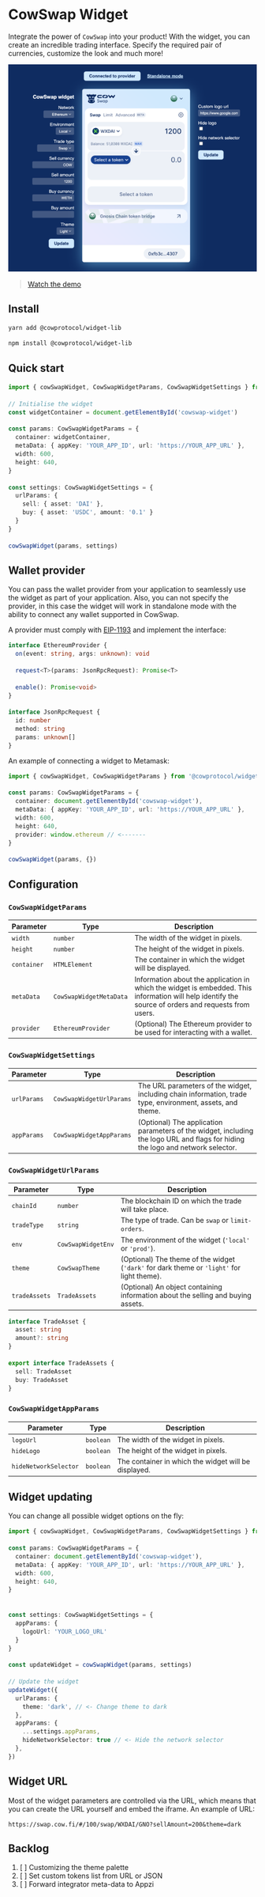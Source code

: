 # CowSwap Widget

Integrate the power of `CowSwap` into your product!
With the widget, you can create an incredible trading interface. Specify the required pair of currencies, customize the
look and much more!

[![Demo](./demo-preview.png)](https://www.youtube.com/watch?v=gxRRH9Rumx4&ab_channel=CoWSwap)

> [Watch the demo](https://www.youtube.com/watch?v=gxRRH9Rumx4&ab_channel=CoWSwap)

## Install

```bash
yarn add @cowprotocol/widget-lib
```

```bash
npm install @cowprotocol/widget-lib
```

## Quick start

```typescript
import { cowSwapWidget, CowSwapWidgetParams, CowSwapWidgetSettings } from '@cowprotocol/widget-lib'

// Initialise the widget
const widgetContainer = document.getElementById('cowswap-widget')

const params: CowSwapWidgetParams = {
  container: widgetContainer,
  metaData: { appKey: 'YOUR_APP_ID', url: 'https://YOUR_APP_URL' },
  width: 600,
  height: 640,
}

const settings: CowSwapWidgetSettings = {
  urlParams: {
    sell: { asset: 'DAI' },
    buy: { asset: 'USDC', amount: '0.1' }
  }
}

cowSwapWidget(params, settings)
```

## Wallet provider

You can pass the wallet provider from your application to seamlessly use the widget as part of your application.
Also, you can not specify the provider, in this case the widget will work in standalone mode with the ability to connect
any wallet supported in CowSwap.

A provider must comply with [EIP-1193](https://eips.ethereum.org/EIPS/eip-11930) and implement the interface:

```typescript
interface EthereumProvider {
  on(event: string, args: unknown): void

  request<T>(params: JsonRpcRequest): Promise<T>

  enable(): Promise<void>
}

interface JsonRpcRequest {
  id: number
  method: string
  params: unknown[]
}
```

An example of connecting a widget to Metamask:

```typescript
import { cowSwapWidget, CowSwapWidgetParams } from '@cowprotocol/widget-lib'

const params: CowSwapWidgetParams = {
  container: document.getElementById('cowswap-widget'),
  metaData: { appKey: 'YOUR_APP_ID', url: 'https://YOUR_APP_URL' },
  width: 600,
  height: 640,
  provider: window.ethereum // <-------
}

cowSwapWidget(params, {})
```

## Configuration

### `CowSwapWidgetParams`

| Parameter   | Type                    | Description                                                                                                                                          |
|-------------|-------------------------|------------------------------------------------------------------------------------------------------------------------------------------------------|
| `width`     | `number`                | The width of the widget in pixels.                                                                                                                   |
| `height`    | `number`                | The height of the widget in pixels.                                                                                                                  |
| `container` | `HTMLElement`           | The container in which the widget will be displayed.                                                                                                 |
| `metaData`  | `CowSwapWidgetMetaData` | Information about the application in which the widget is embedded. This information will help identify the source of orders and requests from users. |
| `provider`  | `EthereumProvider`      | (Optional) The Ethereum provider to be used for interacting with a wallet.                                                                           |

### `CowSwapWidgetSettings`

| Parameter   | Type                     | Description                                                                                                                     |
|-------------|--------------------------|---------------------------------------------------------------------------------------------------------------------------------|
| `urlParams` | `CowSwapWidgetUrlParams` | The URL parameters of the widget, including chain information, trade type, environment, assets, and theme.                      |
| `appParams` | `CowSwapWidgetAppParams` | (Optional) The application parameters of the widget, including the logo URL and flags for hiding the logo and network selector. |

### `CowSwapWidgetUrlParams`

| Parameter     | Type               | Description                                                                                |
|---------------|--------------------|--------------------------------------------------------------------------------------------|
| `chainId`     | `number`           | The blockchain ID on which the trade will take place.                                      |
| `tradeType`   | `string`           | The type of trade. Can be `swap` or `limit-orders`.                                        |
| `env`         | `CowSwapWidgetEnv` | The environment of the widget (`'local'` or `'prod'`).                                     |
| `theme`       | `CowSwapTheme`     | (Optional) The theme of the widget (`'dark'` for dark theme or `'light'` for light theme). |
| `tradeAssets` | `TradeAssets`      | (Optional) An object containing information about the selling and buying assets.           |

```typescript
interface TradeAsset {
  asset: string
  amount?: string
}

export interface TradeAssets {
  sell: TradeAsset
  buy: TradeAsset
}
```

### `CowSwapWidgetAppParams`

| Parameter             | Type      | Description                                          |
|-----------------------|-----------|------------------------------------------------------|
| `logoUrl`             | `boolean` | The width of the widget in pixels.                   |
| `hideLogo`            | `boolean` | The height of the widget in pixels.                  |
| `hideNetworkSelector` | `boolean` | The container in which the widget will be displayed. |

## Widget updating

You can change all possible widget options on the fly:

```typescript
import { cowSwapWidget, CowSwapWidgetParams, CowSwapWidgetSettings } from '@cowprotocol/widget-lib'

const params: CowSwapWidgetParams = {
  container: document.getElementById('cowswap-widget'),
  metaData: { appKey: 'YOUR_APP_ID', url: 'https://YOUR_APP_URL' },
  width: 600,
  height: 640,
}


const settings: CowSwapWidgetSettings = {
  appParams: {
    logoUrl: 'YOUR_LOGO_URL'
  }
}

const updateWidget = cowSwapWidget(params, settings)

// Update the widget
updateWidget({
  urlParams: {
    theme: 'dark', // <- Change theme to dark
  },
  appParams: {
    ...settings.appParams,
    hideNetworkSelector: true // <- Hide the network selector
  },
})
```

## Widget URL

Most of the widget parameters are controlled via the URL, which means that you can create the URL yourself and embed the
iframe.
An example of URL:

```
https://swap.cow.fi/#/100/swap/WXDAI/GNO?sellAmount=200&theme=dark
```

## Backlog

1. [ ] Customizing the theme palette
2. [ ] Set custom tokens list from URL or JSON
3. [ ] Forward integrator meta-data to Appzi
